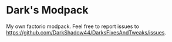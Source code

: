 # Dark's Modpack

My own factorio modpack. Feel free to report issues to https://github.com/DarkShadow44/DarksFixesAndTweaks/issues.
